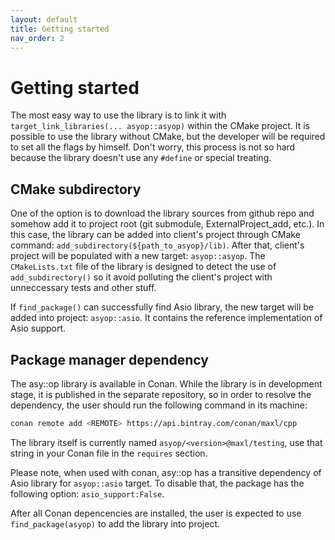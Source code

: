 ```yaml
---
layout: default
title: Getting started
nav_order: 2
---
```


# Getting started
The most easy way to use the library is to link it with `target_link_libraries(... asyop::asyop)` within the CMake project. It is possible to use the library without CMake, but the developer will be required to set all the flags by himself. Don't worry, this process is not so hard because the library doesn't use any `#define` or special treating.

## CMake subdirectory
One of the option is to download the library sources from github repo and somehow add it to project root (git submodule, ExternalProject_add, etc.).
In this case, the library can be added into client's project through CMake command: `add_subdirectory(${path_to_asyop}/lib)`. After that, client's project will be populated with a new target: `asyop::asyop`. The `CMakeLists.txt` file of the library is designed to detect the use of `add_subdirectory()` so it avoid polluting the client's project with unneccessary tests and other stuff.

If `find_package()` can successfully find Asio library, the new target will be added into project: `asyop::asio`. It contains the reference implementation of Asio support.

## Package manager dependency
The asy::op library is available in Conan. While the library is in development stage, it is published in the separate repository, so in order to resolve the dependency, the user should run the following command in its machine:
```bash
conan remote add <REMOTE> https://api.bintray.com/conan/maxl/cpp
```
The library itself is currently named `asyop/<version>@maxl/testing`, use that string in your Conan file in the `requires` section. 

Please note, when used with conan, asy::op has a transitive dependency of Asio library for `asyop::asio` target. To disable that, the package has the following option: `asio_support:False`.

After all Conan depencencies are installed, the user is expected to use `find_package(asyop)` to add the library into project.

<!--stackedit_data:
eyJoaXN0b3J5IjpbLTEwMDcyMjY5ODgsLTQ0NTA2MzYyNV19
-->